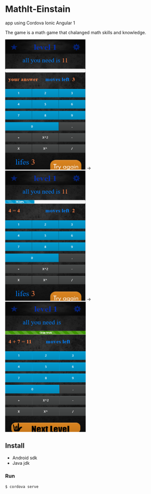 # MathIt-Einstain
app using Cordova Ionic Angular 1

The game is a math game that chalanged math skills and knowledge.

<img src="media/first-screenshot.png" width="260" height="420"> -> <img src="media/sec-screenshot.png" width="260" height="420"> -> <img src="media/third-screenshot.png" width="260" height="420">






## Install

- Android sdk 
- Java jdk 

### Run

```
$ cordova serve
```
